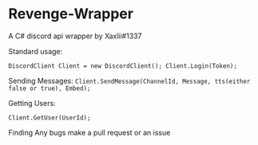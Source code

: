 # Revenge-Wrapper
A C# discord api wrapper by Xaxlii#1337

Standard usage:

`DiscordClient Client = new DiscordClient();
Client.Login(Token);`

Sending Messages:
`Client.SendMessage(ChannelId, Message, tts(either false or true), Embed);`

Getting Users:

`Client.GetUser(UserId);`

Finding Any bugs make a pull request or an issue
